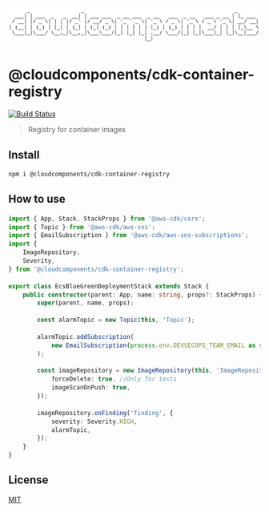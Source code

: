 ![cloudcomponents Logo](/logo.png?raw=true)

# @cloudcomponents/cdk-container-registry

[![Build Status](https://travis-ci.org/cloudcomponents/cdk-components.svg?branch=master)](https://travis-ci.org/cloudcomponents/cdk-components)

> Registry for container images

## Install

```bash
npm i @cloudcomponents/cdk-container-registry
```

## How to use

```typescript
import { App, Stack, StackProps } from '@aws-cdk/core';
import { Topic } from '@aws-cdk/aws-sns';
import { EmailSubscription } from '@aws-cdk/aws-sns-subscriptions';
import {
    ImageRepository,
    Severity,
} from '@cloudcomponents/cdk-container-registry';

export class EcsBlueGreenDeploymentStack extends Stack {
    public constructor(parent: App, name: string, props?: StackProps) {
        super(parent, name, props);

        const alarmTopic = new Topic(this, 'Topic');

        alarmTopic.addSubscription(
            new EmailSubscription(process.env.DEVSECOPS_TEAM_EMAIL as string),
        );

        const imageRepository = new ImageRepository(this, 'ImageRepository', {
            forceDelete: true, //Only for tests
            imageScanOnPush: true,
        });

        imageRepository.onFinding('finding', {
            severity: Severity.HIGH,
            alarmTopic,
        });
    }
}
```

## License

[MIT](../../LICENSE)
